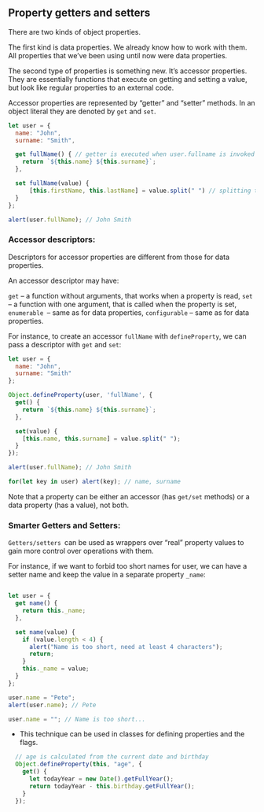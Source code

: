 ## Property getters and setters

There are two kinds of object properties.

The first kind is data properties. We already know how to work with them. All properties that we’ve been using until now were data properties.

The second type of properties is something new. It’s accessor properties. They are essentially functions that execute on getting and setting a value, but look like regular properties to an external code.

Accessor properties are represented by “getter” and “setter” methods. In an object literal they are denoted by ``get`` and ``set``. 

```js
let user = {
  name: "John",
  surname: "Smith",

  get fullName() { // getter is executed when user.fullname is invoked not as a function though
    return `${this.name} ${this.surname}`;
  },

  set fullName(value) {
      [this.firstName, this.lastName] = value.split(" ") // splitting the string and assigning it to properties. 
  }
};

alert(user.fullName); // John Smith
```

### Accessor descriptors: 
Descriptors for accessor properties are different from those for data properties.

An accessor descriptor may have:

``get`` – a function without arguments, that works when a property is read,
``set`` – a function with one argument, that is called when the property is set,
``enumerable ``– same as for data properties,
``configurable`` – same as for data properties.

For instance, to create an accessor ``fullName`` with ``defineProperty``, we can pass a descriptor with ``get`` and ``set``:

```js
let user = {
  name: "John",
  surname: "Smith"
};

Object.defineProperty(user, 'fullName', {
  get() {
    return `${this.name} ${this.surname}`;
  },

  set(value) {
    [this.name, this.surname] = value.split(" ");
  }
});

alert(user.fullName); // John Smith

for(let key in user) alert(key); // name, surname
```
Note that a property can be either an accessor (has ``get/set`` methods) or a data property (has a value), not both.

### Smarter Getters and Setters: 

``Getters/setters ``can be used as wrappers over “real” property values to gain more control over operations with them.

For instance, if we want to forbid too short names for user, we can have a setter name and keep the value in a separate property ``_name``:
```js

let user = {
  get name() {
    return this._name;
  },

  set name(value) {
    if (value.length < 4) {
      alert("Name is too short, need at least 4 characters");
      return;
    }
    this._name = value;
  }
};

user.name = "Pete";
alert(user.name); // Pete

user.name = ""; // Name is too short...
```

- This technique can be used in classes for defining properties and the flags.
```js
  // age is calculated from the current date and birthday
  Object.defineProperty(this, "age", {
    get() {
      let todayYear = new Date().getFullYear();
      return todayYear - this.birthday.getFullYear();
    }
  });
```